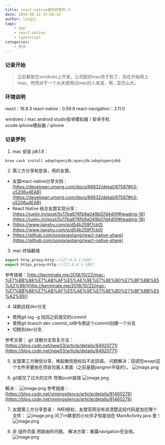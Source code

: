 ```yaml
---
title: react-native遇坑的陈列-3
date: 2019-08-12 15:58:18
author: lingzi
tags: 
    - app
    - react-native 
    - typescript
categories: 
    - 技术
---
```


### 记录开始

> 之前都是在windows上开发，公司配的mac终于到了，现在开始用上mac。然而对于一个从未使用过mac的人来说，啊...亚历山大。

### 环境说明

react：16.8.3
react-native：0.59.9
react-navigation：3.11.0

windows / mac 
android studio安卓模拟器 / 安卓手机    
xcode iphone模拟器 / iphone

### 记录罗列

1. mac 安装 jdk1.8：
```javascript
brew cask install adoptopenjdk/openjdk/adoptopenjdk8
```

2. 第三方分享和登录，用的友盟。
- 友盟react-native分享文档：[https://developer.umeng.com/docs/66632/detail/67587#h3-u5206u4EAB](https://developer.umeng.com/docs/66632/detail/67587#h3-u5206u4EAB)
- React Native 结合友盟实现分享：[https://juejin.im/post/5c17ba876fb9a049b07d440f#heading-16](https://juejin.im/post/5c17ba876fb9a049b07d440f#heading-16)
- [https://www.jianshu.com/p/d54b259f7cb0](https://www.jianshu.com/p/d54b259f7cb0)
- [https://github.com/songxiaoliang/react-native-share](https://github.com/songxiaoliang/react-native-share)


3. mac  终端翻墙
```javascript
export http_proxy=http://127.0.0.1:1087
export https_proxy=http://127.0.0.1:1087
```
参考链接：[http://kerminate.me/2018/10/22/mac-%E7%BB%88%E7%AB%AF%E5%AE%9E%E7%8E%B0%E7%BF%BB%E5%A2%99/](http://kerminate.me/2018/10/22/mac-%E7%BB%88%E7%AB%AF%E5%AE%9E%E7%8E%B0%E7%BF%BB%E5%A2%99/)

4. 误删远程dev分支
- 使用git log -g 找回之前提交的commit
- 使用git branch dev commit_id命令用这个commit创建一个分支
- 切换到dev分支

参考文章：
git 误删分支恢复方法：[https://blog.csdn.net/new03/article/details/84920771](https://blog.csdn.net/new03/article/details/84920771)

5. 友盟第三方微信分享，唤起微信授权后不走回调。
问题解决：回调包wxapi这个文件夹要放在项目包酱人里面（之前是跟jiangren平级的）。
![image.png](https://upload-images.jianshu.io/upload_images/3453108-a7901361fd38e8fc.png?imageMogr2/auto-orient/strip%7CimageView2/2/w/1240)

6. git提交了过大的文件  导致push报错
![image.png](https://upload-images.jianshu.io/upload_images/3453108-eab486789cc4462d.png?imageMogr2/auto-orient/strip%7CimageView2/2/w/1240)

解决：
![image.png](https://upload-images.jianshu.io/upload_images/3453108-5051a5e70bf7437e.png?imageMogr2/auto-orient/strip%7CimageView2/2/w/1240)
参考链接：[https://blog.csdn.net/yimingsilence/article/details/81460278](https://blog.csdn.net/yimingsilence/article/details/81460278)

7. 友盟第三方分享登录：
IMEI授权，友盟官网没有说清楚这段代码是加在哪个文件：
![image.png](https://upload-images.jianshu.io/upload_images/3453108-a8ef6735811bbfa1.png?imageMogr2/auto-orient/strip%7CimageView2/2/w/1240)
问了rn群里的小伙伴才知是加在 MainActivity.java 里！
![image.png](https://upload-images.jianshu.io/upload_images/3453108-7a305492404585d4.png?imageMogr2/auto-orient/strip%7CimageView2/2/w/1240)

8. 非 组件页面  用路由的问题。
解决方案：暴露navigation在全局。
![image.png](https://upload-images.jianshu.io/upload_images/3453108-456606797df00cac.png?imageMogr2/auto-orient/strip%7CimageView2/2/w/1240)







